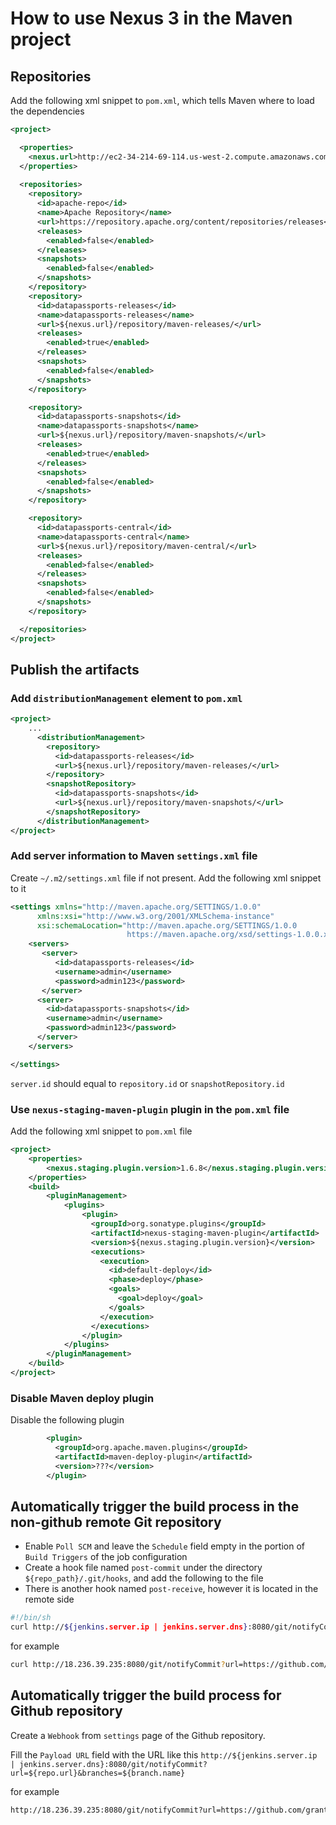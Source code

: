 # How to use Nexus 3 in the Maven project

## Repositories

Add the following xml snippet to ```pom.xml```, which tells Maven where to load the dependencies


```xml
<project>

  <properties>
    <nexus.url>http://ec2-34-214-69-114.us-west-2.compute.amazonaws.com:8081</nexus.url>
  </properties>
  
  <repositories>
    <repository>
      <id>apache-repo</id>
      <name>Apache Repository</name>
      <url>https://repository.apache.org/content/repositories/releases</url>
      <releases>
        <enabled>false</enabled>
      </releases>
      <snapshots>
        <enabled>false</enabled>
      </snapshots>
    </repository>
    <repository>
      <id>datapassports-releases</id>
      <name>datapassports-releases</name>
      <url>${nexus.url}/repository/maven-releases/</url>
      <releases>
        <enabled>true</enabled>
      </releases>
      <snapshots>
        <enabled>false</enabled>
      </snapshots>
    </repository>

    <repository>
      <id>datapassports-snapshots</id>
      <name>datapassports-snapshots</name>
      <url>${nexus.url}/repository/maven-snapshots/</url>
      <releases>
        <enabled>true</enabled>
      </releases>
      <snapshots>
        <enabled>false</enabled>
      </snapshots>
    </repository>

    <repository>
      <id>datapassports-central</id>
      <name>datapassports-central</name>
      <url>${nexus.url}/repository/maven-central/</url>
      <releases>
        <enabled>false</enabled>
      </releases>
      <snapshots>
        <enabled>false</enabled>
      </snapshots>
    </repository>

  </repositories>
</project>

```

## Publish the artifacts

### Add ```distributionManagement``` element to ```pom.xml```

```xml
<project>
    ...
      <distributionManagement>
        <repository>
          <id>datapassports-releases</id>
          <url>${nexus.url}/repository/maven-releases/</url>
        </repository>
        <snapshotRepository>
          <id>datapassports-snapshots</id>
          <url>${nexus.url}/repository/maven-snapshots/</url>
        </snapshotRepository>
      </distributionManagement>
</project>
```

### Add server information to Maven ```settings.xml``` file

Create ```~/.m2/settings.xml``` file if not present. Add the following xml snippet to it

```xml
<settings xmlns="http://maven.apache.org/SETTINGS/1.0.0"
      xmlns:xsi="http://www.w3.org/2001/XMLSchema-instance"
      xsi:schemaLocation="http://maven.apache.org/SETTINGS/1.0.0
                          https://maven.apache.org/xsd/settings-1.0.0.xsd">
    <servers>
       <server>
          <id>datapassports-releases</id>
          <username>admin</username>
          <password>admin123</password>
       </server>
      <server>
        <id>datapassports-snapshots</id>
        <username>admin</username>
        <password>admin123</password>
      </server>
    </servers>

</settings>
```

```server.id``` should equal to ```repository.id``` or ```snapshotRepository.id```

### Use ```nexus-staging-maven-plugin``` plugin in the ```pom.xml``` file

Add the following xml snippet to ```pom.xml``` file

```xml
<project>
    <properties>
        <nexus.staging.plugin.version>1.6.8</nexus.staging.plugin.version>
    </properties>
    <build>
        <pluginManagement>
            <plugins>
                <plugin>
                  <groupId>org.sonatype.plugins</groupId>
                  <artifactId>nexus-staging-maven-plugin</artifactId>
                  <version>${nexus.staging.plugin.version}</version>
                  <executions>
                    <execution>
                      <id>default-deploy</id>
                      <phase>deploy</phase>
                      <goals>
                        <goal>deploy</goal>
                      </goals>
                    </execution>
                  </executions>
                </plugin>
            </plugins>
        </pluginManagement>    
    </build>
</project>
```

### Disable Maven deploy plugin

Disable the following plugin

```xml
        <plugin>
          <groupId>org.apache.maven.plugins</groupId>
          <artifactId>maven-deploy-plugin</artifactId>
          <version>???</version>
        </plugin>
```

## Automatically trigger the build process in the non-github remote Git repository

* Enable ```Poll SCM``` and leave the ```Schedule``` field empty in the portion of ```Build Triggers``` of the job configuration
* Create a hook file named ```post-commit``` under the directory ```${repo_path}/.git/hooks```, and add the following to the file
* There is another hook named ```post-receive```, however it is located in the remote side
```bash
#!/bin/sh
curl http://${jenkins.server.ip | jenkins.server.dns}:8080/git/notifyCommit?url=${repo.url}&branches=${branch.name}
```

for example
```bash
curl http://18.236.39.235:8080/git/notifyCommit?url=https://github.com/grant-guo/mvn-scaffold&branches=repo

```

## Automatically trigger the build process for Github repository

Create a ```Webhook``` from ```settings``` page of the Github repository. 

Fill the ```Payload URL``` field with the URL like this ```http://${jenkins.server.ip | jenkins.server.dns}:8080/git/notifyCommit?url=${repo.url}&branches=${branch.name}```

for example
```bash
http://18.236.39.235:8080/git/notifyCommit?url=https://github.com/grant-guo/mvn-scaffold&branches=repo
``` 